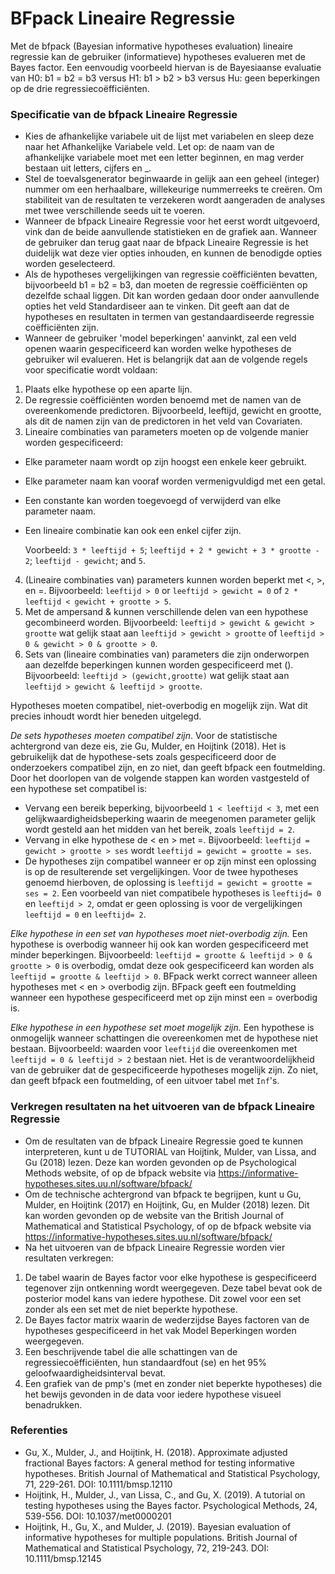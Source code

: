 BFpack Lineaire Regressie
==========================

Met de bfpack (Bayesian informative hypotheses evaluation) lineaire regressie kan de gebruiker (informatieve) hypotheses evalueren met de Bayes factor. Een eenvoudig voorbeeld hiervan is de Bayesiaanse evaluatie van H0: b1 = b2 = b3 versus H1: b1 > b2 > b3 versus Hu: geen beperkingen op de drie regressiecoëfficiënten.

### Specificatie van de bfpack Lineaire Regressie

- Kies de afhankelijke variabele uit de lijst met variabelen en sleep deze naar het Afhankelijke Variabele veld. Let op: de naam van de afhankelijke variabele moet met een letter beginnen, en mag verder bestaan uit letters, cijfers en _. 
- Stel de toevalsgenerator beginwaarde in gelijk aan een geheel (integer) nummer om een herhaalbare, willekeurige nummerreeks te creëren. Om stabiliteit van de resultaten te verzekeren wordt aangeraden de analyses met twee verschillende seeds uit te voeren.
- Wanneer de bfpack Lineaire Regressie voor het eerst wordt uitgevoerd, vink dan de beide aanvullende statistieken en de grafiek aan. Wanneer de gebruiker dan terug gaat naar de bfpack Lineaire Regressie is het duidelijk wat deze vier opties inhouden, en kunnen de benodigde opties worden geselecteerd. 
- Als de hypotheses vergelijkingen van regressie coëfficiënten bevatten, bijvoorbeeld b1 = b2 = b3, dan moeten de regressie coëfficiënten op dezelfde schaal liggen. Dit kan worden gedaan door onder aanvullende opties het veld Standardiseer aan te vinken. Dit geeft aan dat de hypotheses en resultaten in termen van gestandaardiseerde regressie coëfficiënten zijn. 
- Wanneer de gebruiker 'model beperkingen' aanvinkt, zal een veld openen waarin gespecificeerd kan worden welke hypotheses de gebruiker wil evalueren. Het is belangrijk dat aan de volgende regels voor specificatie wordt voldaan:

1. Plaats elke hypothese op een aparte lijn.
2. De regressie coëfficiënten worden benoemd met de namen van de overeenkomende predictoren. Bijvoorbeeld, leeftijd, gewicht en grootte, als dit de namen zijn van de predictoren in het veld van Covariaten.
3. Lineaire combinaties van parameters moeten op de volgende manier worden gespecificeerd:
- Elke parameter naam wordt op zijn hoogst een enkele keer gebruikt. 
- Elke parameter naam kan vooraf worden vermenigvuldigd met een getal. 
- Een constante kan worden toegevoegd of verwijderd van elke parameter naam. 
- Een lineaire combinatie kan ook een enkel cijfer zijn. 

     Voorbeeld: `3 * leeftijd + 5`; `leeftijd + 2 * gewicht + 3 * grootte - 2`; `leeftijd - gewicht`; and `5`.
	 
4. (Lineaire combinaties van) parameters kunnen worden beperkt met <, >, en =. Bijvoorbeeld: `leeftijd > 0` or `leeftijd > gewicht = 0` of `2 * leeftijd < gewicht + grootte > 5`.
5. Met de ampersand & kunnen verschillende delen van een hypothese gecombineerd worden. Bijvoorbeeld: `leeftijd > gewicht & gewicht > grootte` wat gelijk staat aan `leeftijd > gewicht > grootte` of `leeftijd > 0 & gewicht > 0 & grootte > 0`.
6. Sets van (lineaire combinaties van) parameters die zijn onderworpen aan dezelfde beperkingen kunnen worden gespecificeerd met (). Bijvoorbeeld: `leeftijd > (gewicht,grootte)` wat gelijk staat aan `leeftijd > gewicht & leeftijd > grootte`.

Hypotheses moeten compatibel, niet-overbodig en mogelijk zijn. Wat dit precies inhoudt wordt hier beneden uitgelegd. 

*De sets hypotheses moeten compatibel zijn*. Voor de statistische achtergrond van deze eis, zie Gu, Mulder, en Hoijtink (2018). Het is gebruikelijk dat de hypothese-sets zoals gespecificeerd door de onderzoekers compatibel zijn, en zo niet, dan geeft bfpack een foutmelding. Door het doorlopen van de volgende stappen kan worden vastgesteld of een hypothese set compatibel is:

- Vervang een bereik beperking, bijvoorbeeld `1 < leeftijd < 3`, met een gelijkwaardigheidsbeperking waarin de meegenomen parameter gelijk wordt gesteld aan het midden van het bereik, zoals `leeftijd = 2`. 
- Vervang in elke hypothese de < en > met =. Bijvoorbeeld: `leeftijd = gewicht > grootte > ses` wordt `leeftijd = gewicht = grootte = ses`.
- De hypotheses zijn compatibel wanneer er op zijn minst een oplossing is op de resulterende set vergelijkingen. Voor de twee hypotheses genoemd hierboven, de oplossing is `leeftijd = gewicht = grootte = ses = 2`. Een voorbeeld van niet compatibele hypotheses is `leeftijd= 0` en `leeftijd > 2`, omdat er geen oplossing is voor de vergelijkingen `leeftijd = 0` en `leeftijd= 2`.

*Elke hypothese in een set van hypotheses moet niet-overbodig zijn.* Een hypothese is overbodig wanneer hij ook kan worden gespecificeerd met minder beperkingen. Bijvoorbeeld: `leeftijd = grootte & leeftijd > 0 & grootte > 0` is overbodig, omdat deze ook gespecificeerd kan worden als `leeftijd = grootte & leeftijd > 0`. BFpack werkt correct wanneer alleen hypotheses met < en > overbodig zijn. BFpack geeft een foutmelding wanneer een hypothese gespecificeerd met op zijn minst een = overbodig is. 

*Elke hypothese in een hypothese set moet mogelijk zijn.* Een hypothese is onmogelijk wanneer schattingen die overeenkomen met de hypothese niet bestaan. Bijvoorbeeld: waarden voor `leeftijd` die overeenkomen met `leeftijd = 0 & leeftijd > 2` bestaan niet. Het is de verantwoordelijkheid van de gebruiker dat de gespecificeerde hypotheses mogelijk zijn. Zo niet, dan geeft bfpack een foutmelding, of een uitvoer tabel met `Inf`'s. 

### Verkregen resultaten na het uitvoeren van de bfpack Lineaire Regressie

- Om de resultaten van de bfpack Lineaire Regressie goed te kunnen interpreteren, kunt u de TUTORIAL van Hoijtink, Mulder, van Lissa, and Gu (2018) lezen. Deze kan worden gevonden op de Psychological Methods website, of op de bfpack website via https://informative-hypotheses.sites.uu.nl/software/bfpack/
- Om de technische achtergrond van bfpack te begrijpen, kunt u Gu, Mulder, en Hoijtink (2017) en Hoijtink, Gu, en Mulder (2018) lezen. Dit kan worden gevonden op de website van the British Journal of Mathematical and Statistical Psychology, of op de bfpack website via https://informative-hypotheses.sites.uu.nl/software/bfpack/
- Na het uitvoeren van de bfpack Lineaire Regressie worden vier resultaten verkregen:

1. De tabel waarin de Bayes factor voor elke hypothese is gespecificeerd tegenover zijn ontkenning wordt weergegeven. Deze tabel bevat ook de posterior model kans van iedere hypothese. Dit zowel voor een set zonder als een set met de niet beperkte hypothese. 
2. De Bayes factor matrix waarin de wederzijdse Bayes factoren van de hypotheses gespecificeerd in het vak Model Beperkingen worden weergegeven. 
3. Een beschrijvende tabel die alle schattingen van de regressiecoëfficiënten, hun standaardfout (se) en het 95% geloofwaardigheidsinterval bevat. 
4. Een grafiek van de pmp's (met en zonder niet beperkte hypotheses) die het bewijs gevonden in de data voor iedere hypothese visueel benadrukken. 

### Referenties

- Gu, X., Mulder, J., and Hoijtink, H. (2018). Approximate adjusted fractional Bayes factors: A general method for testing informative hypotheses. British Journal of Mathematical and Statistical Psychology, 71, 229-261. DOI: 10.1111/bmsp.12110
- Hoijtink, H., Mulder, J., van Lissa, C., and Gu, X. (2019). A tutorial on testing hypotheses using the Bayes factor. Psychological Methods, 24, 539-556. DOI: 10.1037/met0000201 
- Hoijtink, H., Gu, X., and Mulder, J. (2019). Bayesian evaluation of informative hypotheses for multiple populations. British Journal of Mathematical and Statistical Psychology, 72, 219-243. DOI: 10.1111/bmsp.12145
